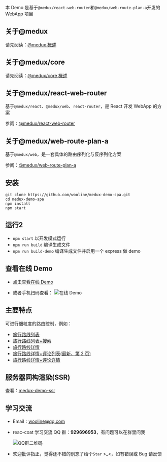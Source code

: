 本 Demo 是基于`@medux/react-web-router`和`@medux/web-route-plan-a`开发的 WebApp 项目

## 关于@medux

请先阅读：[@medux 概述](https://github.com/wooline/medux)

## 关于@medux/core

请先阅读：[@medux/core 概述](https://github.com/wooline/medux/tree/master/packages/core)

## 关于@medux/react-web-router

基于`@medux/react`、`@medux/web`、`react-router`，是 React 开发 WebApp 的方案

参阅：[@medux/react-web-router](https://github.com/wooline/medux/tree/master/packages/react-web-router)

## 关于@medux/web-route-plan-a

基于`@medux/web`，是一套具体的路由序列化与反序列化方案

参阅：[@medux/web-route-plan-a](https://github.com/wooline/medux/tree/master/packages/web-route-plan-a)

## 安装

```
git clone https://github.com/wooline/medux-demo-spa.git
cd medux-demo-spa
npm install
npm start
```

## 运行2

- `npm start` 以开发模式运行
- `npm run build` 编译生成文件
- `npm run build-demo` 编译生成文件并启用一个 express 做 demo

## 查看在线 Demo

- [点击查看在线 Demo](http://react-coat.spa.teying.vip/)

- 或者手机扫码查看：
  ![在线 Demo](https://github.com/wooline/react-coat-spa-demo/blob/master/docs/imgs/qr.png)

## 主要特点

可进行细粒度的路由控制，例如：

- [旅行路线列表](http://react-coat.spa.teying.vip/photos)
- [旅行路线列表+搜索](http://react-coat.spa.teying.vip/photos?photos-search=%7B%22title%22%3A%22%u6D77%u5929%22%7D)
- [旅行路线详情](http://react-coat.spa.teying.vip/photos/1/comments?comments-search=%7B%22articleId%22%3A%221%22%7D)
- [旅行路线详情+评论列表(最新、第 2 页)](http://react-coat.spa.teying.vip/photos/1/comments?comments-search=%7B%22articleId%22%3A%221%22%2C%22isNewest%22%3Atrue%2C%22page%22%3A2%7D&photos-showComment=true)
- [旅行路线详情+评论详情](http://react-coat.spa.teying.vip/photos/1/comments/16?photos-showComment=true)

## 服务器同构渲染(SSR)

查看：[medux-demo-ssr](https://github.com/wooline/medux-demo-ssr)

## 学习交流

- Email：[wooline@qq.com](wooline@qq.com)
- reac-coat 学习交流 QQ 群：**929696953**，有问题可以在群里问我

  ![QQ群二维码](https://github.com/wooline/react-coat/blob/master/docs/imgs/qr.jpg)

- 欢迎批评指正，觉得还不错的别忘了给个`Star` >\_<，如有错误或 Bug 请反馈
